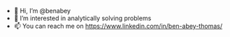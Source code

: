 - 👋 Hi, I’m @benabey
- 👀 I’m interested in analytically solving problems
- 📫 You can reach me on https://www.linkedin.com/in/ben-abey-thomas/

<!---
benabey/benabey is a ✨ special ✨ repository because its `README.md` (this file) appears on your GitHub profile.
You can click the Preview link to take a look at your changes.
--->
